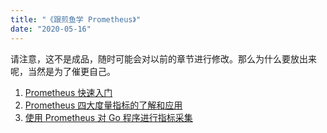 ```yaml
---
title: "《跟煎鱼学 Prometheus》"
date: "2020-05-16"
---
```


请注意，这不是成品，随时可能会对以前的章节进行修改。那么为什么要放出来呢，当然是为了催更自己。

1. [Prometheus 快速入门](/posts/prometheus/2020-05-16-startup)
2. [Prometheus 四大度量指标的了解和应用](/posts/prometheus/2020-05-16-metrics)
3. [使用 Prometheus 对 Go 程序进行指标采集](/posts/prometheus/2020-05-16-pull)
